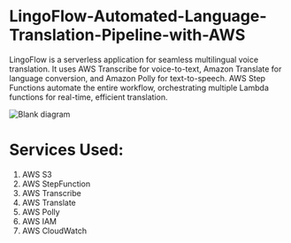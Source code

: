 # LingoFlow-Automated-Language-Translation-Pipeline-with-AWS
LingoFlow is a serverless application for seamless multilingual voice translation. It uses AWS Transcribe for voice-to-text, Amazon Translate for language conversion, and Amazon Polly for text-to-speech. AWS Step Functions automate the entire workflow, orchestrating multiple Lambda functions for real-time, efficient translation. 

![Blank diagram](https://github.com/user-attachments/assets/d717ff6f-d794-4009-855b-6fc9bd11a5c7)

# Services Used:

1. AWS S3
2. AWS StepFunction
3. AWS Transcribe
4. AWS Translate
5. AWS Polly
6. AWS IAM
7. AWS CloudWatch
